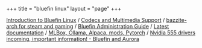 +++
title = "bluefin linux"
layout = "page"
+++

[Introduction to Bluefin Linux](https://universal-blue.discourse.group/t/introduction-to-bluefin/41) / 
[Codecs and Multimedia Support](https://universal-blue.discourse.group/docs?topic=314) / 
[bazzite-arch for steam and gaming](https://github.com/ublue-os/bazzite-arch) / 
[Bluefin Administration Guide](https://universal-blue.discourse.group/t/bluefin-administration-guide/40) / 
[Latest documentation](https://universal-blue.discourse.group/tags/c/bluefin/6/documentation) / 
[MLBox, Ollama, Alpaca, mods, Pytorch](https://universal-blue.discourse.group/t/machine-learning/705) / 
[Nvidia 555 drivers incoming, important information! - Bluefin and Aurora](https://universal-blue.discourse.group/t/nvidia-555-drivers-incoming-important-information/2554)
